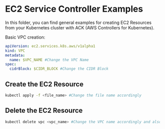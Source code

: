 # EC2 Service Controller Examples

In this folder, you can find general examples for creating EC2 Resources from your
Kubernetes cluster with ACK (AWS Controllers for Kubernetes).

Basic VPC creation:

```yaml
apiVersion: ec2.services.k8s.aws/v1alpha1
kind: VPC
metadata:
  name: $VPC_NAME #Change the VPC Name
spec:
  cidrBlock: $CIDR_BLOCK #Change the CIDR Block
```

## Create the EC2 Resource

```bash
kubectl apply -f <file_name> #Change the file name accordingly
```

## Delete the EC2 Resource

```bash
kubectl delete vpc <vpc_name> #Change the VPC name accordingly and also change the resource name accordingly
```
